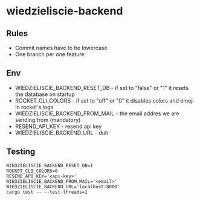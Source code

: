 # wiedzieliscie-backend
## Rules
- Commit names have to be lowercase
- One branch per one feature
## Env
- WIEDZIELISCIE_BACKEND_RESET_DB - if set to "false" or "1" it resets the database on startup
- ROCKET_CLI_COLORS - if set to "off" or "0" it disables colors and emoji in rocket's logs
- WIEDZIELISCIE_BACKEND_FROM_MAIL - the email addres we are sending from (mandatory)
- RESEND_API_KEY - resend api key
- WIEDZIELISCIE_BACKEND_URL - duh
## Testing
```
WIEDZIELISCIE_BACKEND_RESET_DB=1 
ROCKET_CLI_COLORS=0 
RESEND_API_KEY='<api-key>'
WIEDZIELISCIE_BACKEND_FROM_MAIL='<email>'
WIEDZIELISCIE_BACKEND_URL='localhost:8000'
cargo test -- --test-threads=1
```
